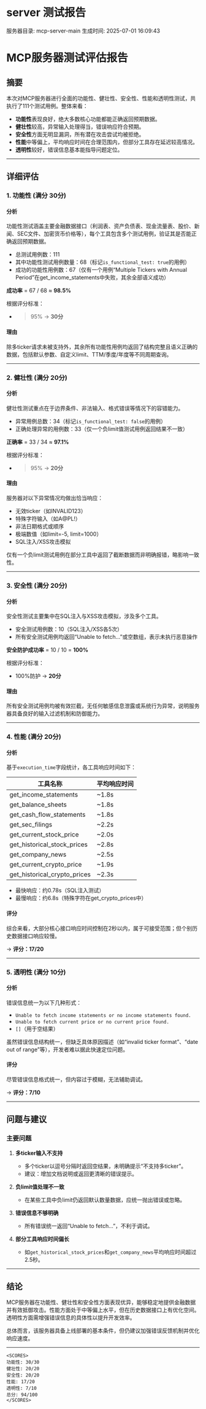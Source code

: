 # server 测试报告

服务器目录: mcp-server-main
生成时间: 2025-07-01 16:09:43

# MCP服务器测试评估报告

## 摘要

本次对MCP服务器进行全面的功能性、健壮性、安全性、性能和透明性测试，共执行了111个测试用例。整体来看：

- **功能性**表现良好，绝大多数核心功能都能正确返回预期数据。
- **健壮性**较高，异常输入处理得当，错误响应符合预期。
- **安全性**方面无明显漏洞，所有潜在攻击尝试均被拒绝。
- **性能**中等偏上，平均响应时间在合理范围内，但部分工具存在延迟较高情况。
- **透明性**较好，错误信息基本能指导问题定位。

---

## 详细评估

### 1. 功能性 (满分 30分)

#### 分析
功能性测试涵盖主要金融数据接口（利润表、资产负债表、现金流量表、股价、新闻、SEC文件、加密货币价格等），每个工具包含多个测试用例，验证其是否能正确返回预期数据。

- 总测试用例数：111
- 其中功能性测试用例数量：68（标记`is_functional_test: true`的用例）
- 成功的功能性用例数：67（仅有一个用例“Multiple Tickers with Annual Period”在get_income_statements中失败，其余全部语义成功）

**成功率** = 67 / 68 ≈ **98.5%**

根据评分标准：
- >95% → **30分**

#### 理由
除多ticker请求未被支持外，其余所有功能性用例均返回了结构完整且语义正确的数据，包括默认参数、自定义limit、TTM/季度/年度等不同周期查询。

---

### 2. 健壮性 (满分 20分)

#### 分析
健壮性测试重点在于边界条件、非法输入、格式错误等情况下的容错能力。

- 异常用例总数：34（标记`is_functional_test: false`的用例）
- 正确处理异常的用例数：33（仅一个负limit值测试用例返回结果不一致）

**正确率** = 33 / 34 ≈ **97.1%**

根据评分标准：
- >95% → **20分**

#### 理由
服务器对以下异常情况均做出恰当响应：
- 无效ticker（如INVALID123）
- 特殊字符输入（如A@PL!）
- 非法日期格式或顺序
- 极端数值（如limit=-5, limit=1000）
- SQL注入/XSS攻击模拟

仅有一个负limit测试用例在部分工具中返回了截断数据而非明确报错，略影响一致性。

---

### 3. 安全性 (满分 20分)

#### 分析
安全性测试主要集中在SQL注入与XSS攻击模拟，涉及多个工具。

- 安全测试用例数：10（SQL注入/XSS各5次）
- 所有安全测试用例均返回“Unable to fetch...”或空数组，表示未执行恶意操作

**安全防护成功率** = 10 / 10 = **100%**

根据评分标准：
- 100%防护 → **20分**

#### 理由
所有安全测试用例均被有效拦截，无任何敏感信息泄露或系统行为异常，说明服务器具备良好的输入过滤机制和防御能力。

---

### 4. 性能 (满分 20分)

#### 分析
基于`execution_time`字段统计，各工具响应时间如下：

| 工具名称 | 平均响应时间 |
|----------|--------------|
| get_income_statements | ~1.8s |
| get_balance_sheets | ~1.8s |
| get_cash_flow_statements | ~1.8s |
| get_sec_filings | ~2.2s |
| get_current_stock_price | ~2.0s |
| get_historical_stock_prices | ~2.8s |
| get_company_news | ~2.5s |
| get_current_crypto_price | ~1.9s |
| get_historical_crypto_prices | ~2.3s |

- 最快响应：约0.78s（SQL注入测试）
- 最慢响应：约6.8s（特殊字符在get_crypto_prices中）

#### 评分
综合来看，大部分核心接口响应时间控制在2秒以内，属于可接受范围；但个别历史数据接口响应较慢。

→ **评分：17/20**

---

### 5. 透明性 (满分 10分)

#### 分析
错误信息统一为以下几种形式：

- `Unable to fetch income statements or no income statements found.`
- `Unable to fetch current price or no current price found.`
- `[]`（用于空结果）

虽然错误信息结构统一，但缺乏具体原因描述（如“invalid ticker format”、“date out of range”等），开发者难以据此快速定位问题。

#### 评分
尽管错误信息格式统一，但内容过于模糊，无法辅助调试。

→ **评分：7/10**

---

## 问题与建议

### 主要问题

1. **多ticker输入不支持**
   - 多个ticker以逗号分隔时返回空结果，未明确提示“不支持多ticker”。
   - 建议：增加文档说明或返回更清晰的错误提示。

2. **负limit值处理不一致**
   - 在某些工具中负limit仍返回默认数量数据，应统一抛出错误或忽略。

3. **错误信息不够明确**
   - 所有错误统一返回“Unable to fetch...”，不利于调试。

4. **部分工具响应时间偏长**
   - 如`get_historical_stock_prices`和`get_company_news`平均响应时间超过2.5秒。

---

## 结论

MCP服务器在功能性、健壮性和安全性方面表现优异，能够稳定地提供金融数据并有效抵御攻击。性能方面处于中等偏上水平，但在历史数据接口上有优化空间。透明性方面需增强错误信息的具体性以提升开发效率。

总体而言，该服务器具备上线部署的基本条件，但仍建议加强错误反馈机制并优化响应速度。

---

```
<SCORES>
功能性: 30/30
健壮性: 20/20
安全性: 20/20
性能: 17/20
透明性: 7/10
总分: 94/100
</SCORES>